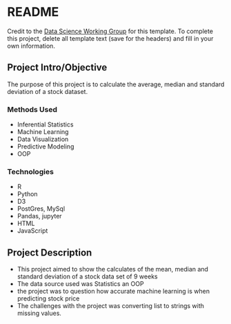 # README

Credit to the [Data Science Working Group](http://datascience.codeforsanfrancisco.org) for this template. To complete this project, delete all template text (save for the headers) and fill in your own information.


## Project Intro/Objective
The purpose of this project is to calculate the average, median and standard deviation of a stock dataset. 

### Methods Used
* Inferential Statistics
* Machine Learning
* Data Visualization
* Predictive Modeling
* OOP

### Technologies
* R 
* Python
* D3
* PostGres, MySql
* Pandas, jupyter
* HTML
* JavaScript

## Project Description
* This project aimed to show the calculates of the mean, median and standard deviation of a stock data set of 9 weeks
* The data source used was Statistics an OOP
* the project was to question how accurate machine learning is when predicting stock price
* The challenges with the project was converting list to strings with missing values.
